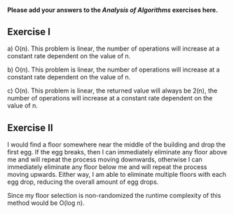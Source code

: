 #### Please add your answers to the ***Analysis of  Algorithms*** exercises here.

## Exercise I

a) O(n). This problem is linear, the number of operations will increase at a constant rate dependent on the value of n. 


b) O(n). This problem is linear, the number of operations will increase at a constant rate dependent on the value of n. 


c) O(n). This problem is linear, the returned value will always be 2(n), the number of operations will increase at a constant rate dependent on the value of n. 

## Exercise II
I would find a floor somewhere near the middle of the building and drop the first egg. If the egg breaks, then I can immediately eliminate any floor above me and will repeat the process moving downwards, otherwise I can immediately eliminate any floor below me and will repeat the process moving upwards. Either way, I am able to eliminate multiple floors with each egg drop, reducing the overall amount of egg drops. 

Since my floor selection is non-randomized the runtime complexity of this method would be O(log n).

